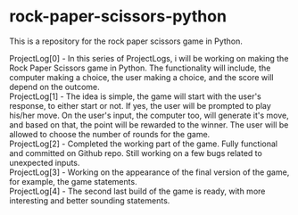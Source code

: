 # rock-paper-scissors-python
This is a repository for the rock paper scissors game in Python.

ProjectLog[0] - In this series of ProjectLogs, i will be working on making the Rock Paper Scissors game in Python. The functionality will include, the computer making a choice, the user making a choice, and the score will depend on the outcome. </br>
ProjectLog[1] - The idea is simple, the game will start with the user's response, to either start or not. If yes, the user will be prompted to play his/her move. On the user's input, the computer too, will generate it's move, and based on that, the point will be rewarded to the winner. The user will be allowed to choose the number of rounds for the game. </br>
ProjectLog[2] - Completed the working part of the game. Fully functional and committed on Github repo. Still working on a few bugs related to unexpected inputs. </br>
ProjectLog[3] - Working on the appearance of the final version of the game, for example, the game statements. </br>
ProjectLog[4] - The second last build of the game is ready, with more interesting and better sounding statements. </br>
